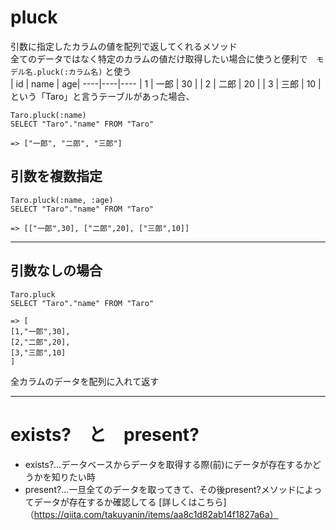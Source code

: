 # pluck
引数に指定したカラムの値を配列で返してくれるメソッド    
全てのデータではなく特定のカラムの値だけ取得したい場合に使うと便利で　`モデル名.pluck(:カラム名)` と使う    
| id | name | age|
----|----|----
| 1 | 一郎 | 30 |
| 2 | 二郎 | 20 |
| 3 | 三郎 | 10 |
という「Taro」と言うテーブルがあった場合、
~~~
Taro.pluck(:name)
SELECT "Taro"."name" FROM "Taro"

=> ["一郎", "二郎", "三郎"] 
~~~

## 引数を複数指定
~~~
Taro.pluck(:name, :age)
SELECT "Taro"."name" FROM "Taro"

=> [["一郎",30], ["二郎",20], ["三郎",10]] 
~~~
***

## 引数なしの場合
~~~
Taro.pluck
SELECT "Taro"."name" FROM "Taro"

=> [
[1,"一郎",30], 
[2,"二郎",20], 
[3,"三郎",10]
] 
~~~
全カラムのデータを配列に入れて返す
***

# exists?　と　present?
- exists?...データベースからデータを取得する際(前)にデータが存在するかどうかを知りたい時 
- present?...一旦全てのデータを取ってきて、その後present?メソッドによってデータが存在するか確認してる
[詳しくはこちら]（https://qiita.com/takuyanin/items/aa8c1d82ab14f1827a6a）


